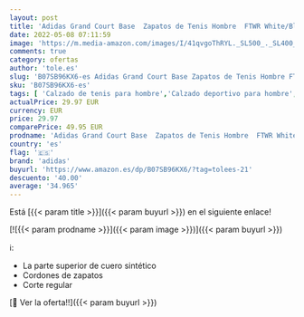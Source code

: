 ```yaml
---
layout: post
title: 'Adidas Grand Court Base  Zapatos de Tenis Hombre  FTWR White/Blue/Active Red  40 EU'
date: 2022-05-08 07:11:59
image: 'https://m.media-amazon.com/images/I/41qvgoThRYL._SL500_._SL400_.jpg'
comments: true
category: ofertas
author: 'tole.es'
slug: 'B07SB96KX6-es Adidas Grand Court Base Zapatos de Tenis Hombre FTWR...'
sku: 'B07SB96KX6-es'
tags: [ 'Calzado de tenis para hombre','Calzado deportivo para hombre','Zapatillas y calzado deportivo para hombre','Zapatos','Zapatos para hombre','Zapatos y complementos','adidas','zapatos','🇪🇸', ]
actualPrice: 29.97 EUR
currency: EUR
price: 29.97
comparePrice: 49.95 EUR
prodname: 'Adidas Grand Court Base  Zapatos de Tenis Hombre  FTWR White/Blue/Active Red  40 EU'
country: 'es'
flag: '🇪🇸'
brand: 'adidas'
buyurl: 'https://www.amazon.es/dp/B07SB96KX6/?tag=tolees-21'
descuento: '40.00'
average: '34.965'
---
```


Está [{{< param title >}}]({{< param buyurl >}}) en el siguiente enlace!

[![{{< param prodname >}}]({{< param image >}})]({{< param buyurl >}})

ℹ️:

- La parte superior de cuero sintético
- Cordones de zapatos
- Corte regular

[🛒 Ver la oferta!!]({{< param buyurl >}})
